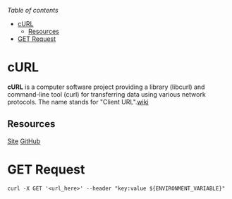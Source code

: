 
*Table of contents*
- [cURL](#curl)
  - [Resources](#resources)
- [GET Request](#get-request)

# cURL
**cURL** is a computer software project providing a library (libcurl) and command-line tool (curl) for transferring data using various network protocols. The name stands for "Client URL".[wiki](https://en.wikipedia.org/wiki/CURL)

## Resources
[Site](https://curl.se/)
[GitHub](https://github.com/curl/curl)


# GET Request
```
curl -X GET '<url_here>' --header "key:value ${ENVIRONMENT_VARIABLE}"
```

